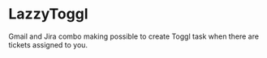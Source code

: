 # LazzyToggl
Gmail and Jira combo making possible to create Toggl task when there are tickets assigned to you.
